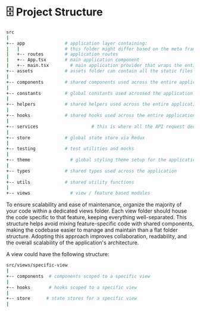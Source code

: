 # 🗄️ Project Structure

```sh
src
|
+-- app               # application layer containing:
|   |                 # this folder might differ based on the meta framework used
|   +-- routes        # application routes 
|   +-- App.tsx       # main application component
|   +-- main.tsx  		# main application provider that wraps the entire application with different global providers
+-- assets            # assets folder can contain all the static files such as images, fonts, etc.
|
+-- components        # shared components used across the entire application
|
+-- constants         # global constants used acrossed the application
|
+-- helpers           # shared helpers used across the entire application
|
+-- hooks             # shared hooks used across the entire application
|
+-- services					# this is where all the API request declarations live
|
+-- store             # global state store via Redux
|
+-- testing           # test utilities and mocks
|
+-- theme           	# global styling theme setup for the application
|
+-- types             # shared types used across the application
|
+-- utils             # shared utility functions
|
+-- views          		# view / feature based modules
```


To ensure scalability and ease of maintenance, organize the majority of your code within a dedicated views folder. Each view folder should house the code specific to that feature, keeping everything well-separated. This structure helps avoid mixing feature-specific code with shared components, making the codebase easier to manage and maintain than a flat folder structure. Adopting this approach improves collaboration, readability, and the overall scalability of the application's architecture.

A view could have the following structure:

```sh
src/views/specific-view
|
+-- components  # components scoped to a specific view
|
+-- hooks       # hooks scoped to a specific view
|
+-- store      # state stores for a specific view
|
```
